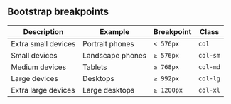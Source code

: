 ## Bootstrap breakpoints

| Description         | Example          | Breakpoint | Class    |
| ------------------- | ---------------- | ---------- | -------- |
| Extra small devices | Portrait phones  | `< 576px`  | `col`    |
| Small devices       | Landscape phones | `≥ 576px`  | `col-sm` |
| Medium devices      | Tablets          | `≥ 768px`  | `col-md` |
| Large devices       | Desktops         | `≥ 992px`  | `col-lg` |
| Extra large devices | Large desktops   | `≥ 1200px` | `col-xl` |
